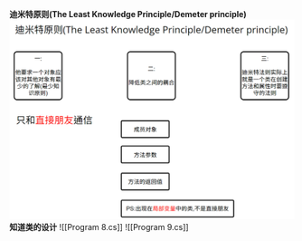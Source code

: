 **迪米特原则(The Least Knowledge Principle/Demeter principle)**
![](https://github.com/Yuriumi/ProgrammingIdeas/blob/main/3.DesignPrinciples/Other/Pasted%20image%2020221126152322.png)
**知道类的设计**
![[Program 8.cs]]
![[Program 9.cs]]
